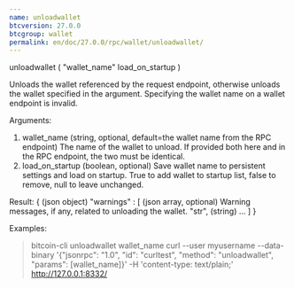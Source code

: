 ```yaml
---
name: unloadwallet
btcversion: 27.0.0
btcgroup: wallet
permalink: en/doc/27.0.0/rpc/wallet/unloadwallet/
---
```


unloadwallet ( "wallet_name" load_on_startup )

Unloads the wallet referenced by the request endpoint, otherwise unloads the wallet specified in the argument.
Specifying the wallet name on a wallet endpoint is invalid.

Arguments:
1. wallet_name        (string, optional, default=the wallet name from the RPC endpoint) The name of the wallet to unload. If provided both here and in the RPC endpoint, the two must be identical.
2. load_on_startup    (boolean, optional) Save wallet name to persistent settings and load on startup. True to add wallet to startup list, false to remove, null to leave unchanged.

Result:
{                   (json object)
  "warnings" : [    (json array, optional) Warning messages, if any, related to unloading the wallet.
    "str",          (string)
    ...
  ]
}

Examples:
> bitcoin-cli unloadwallet wallet_name
> curl --user myusername --data-binary '{"jsonrpc": "1.0", "id": "curltest", "method": "unloadwallet", "params": [wallet_name]}' -H 'content-type: text/plain;' http://127.0.0.1:8332/


